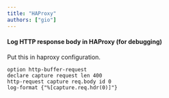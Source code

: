 ```yaml
---
title: "HAProxy"
authors: ["gio"]
---
```


#### Log HTTP response body in HAProxy (for debugging)

Put this in haproxy configuration.

```
option http-buffer-request
declare capture request len 400
http-request capture req.body id 0
log-format {"%[capture.req.hdr(0)]"}
```
